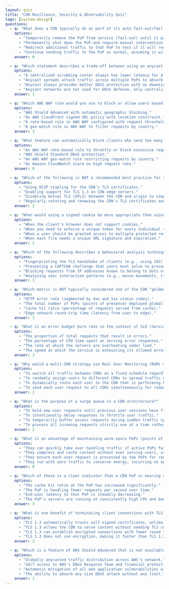 ```yaml
---
layout: quiz
title: "CDN Resilience, Security & Observability Quiz"
tags: [system-design]
questions:
  - q: "What does a CDN typically do as part of its auto fail-out/fail-in mechanism when a PoP (Point of Presence) is detected as unhealthy?"
    options:
      - "Temporarily remove the PoP from service (fail-out) until it passes health checks again (fail-in)."
      - "Permanently shut down the PoP and require manual intervention to bring it back."
      - "Redirect additional traffic to that PoP to test if it will recover."
      - "Continue sending traffic to the PoP as normal, assuming it will recover on its own."
    answer: 0

  - q: "Which statement describes a trade-off between using an anycast network for DDoS mitigation and using a centralized scrubbing center?"
    options:
      - "A centralized scrubbing center always has lower latency for all users compared to an anycast approach."
      - "Anycast spreads attack traffic across multiple PoPs to absorb volume, whereas a centralized scrubbing center can deeply filter traffic in one location but may add latency and a potential bottleneck."
      - "Anycast always provides better DDoS protection with no downsides compared to a scrubbing center."
      - "Anycast networks are not used for DDoS defense, only centralized scrubbing can stop attacks."
    answer: 1

  - q: "Which AWS WAF rule would you use to block or allow users based on their country of origin?"
    options:
      - "AWS Shield Advanced with automatic geographic blocking."
      - "An AWS CloudFront signed URL policy with location constraint."
      - "A rate-based rule in AWS WAF configured with request thresholds."
      - "A geo-match rule in AWS WAF to filter requests by country."
    answer: 3

  - q: "What feature can automatically block clients who send too many requests in a short time to your AWS CloudFront distribution?"
    options:
      - "An AWS WAF rate-based rule to throttle or block excessive requests."
      - "AWS Shield Standard DDoS protection."
      - "An AWS WAF geo-match rule restricting requests by country."
      - "An Amazon CloudWatch alarm on high request rate."
    answer: 0

  - q: "Which of the following is NOT a recommended best practice for securing TLS connections in a CDN?"
    options:
      - "Using OCSP stapling for the CDN's TLS certificates."
      - "Enabling support for TLS 1.3 on CDN edge servers."
      - "Disabling mutual TLS (mTLS) between the CDN and origin to simplify configuration."
      - "Regularly rotating and renewing the CDN's TLS certificates and keys."
    answer: 2

  - q: "When would using a signed cookie be more appropriate than using signed URLs for CDN content access control?"
    options:
      - "When the client's browser does not support cookies."
      - "When you need to enforce a unique token for every individual request."
      - "When a user should be granted access to multiple protected resources after a single authentication."
      - "When each file needs a unique URL signature and expiration."
    answer: 2

  - q: "Which of the following describes a behavioral analysis technique for bot detection on a CDN?"
    options:
      - "Fingerprinting the TLS handshake of clients (e.g., using JA3) to identify bots."
      - "Presenting a CAPTCHA challenge that users must solve to proceed."
      - "Blocking requests from IP addresses known to belong to bots or data centers."
      - "Analyzing user interaction patterns (e.g., mouse movements, timing of actions) to detect non-human behavior."
    answer: 3

  - q: 'Which metric is NOT typically considered one of the CDN "golden signal" performance indicators?'
    options:
      - "HTTP error rate (segmented by 4xx and 5xx status codes)."
      - "The total number of PoPs (points of presence) deployed globally."
      - "Cache hit ratio (percentage of requests served from cache)."
      - "Edge network round-trip time (latency from user to edge)."
    answer: 1

  - q: "What is an error budget burn rate in the context of SLO (Service Level Objective) monitoring?"
    options:
      - "The proportion of total requests that result in errors."
      - "The percentage of CPU time spent on serving error responses."
      - "The rate at which the servers are overheating under load."
      - "The speed at which the service is exhausting its allowed error budget (i.e., how fast it's using up its tolerated errors)."
    answer: 3

  - q: "Why would a multi-CDN strategy use Real User Monitoring (RUM) data for routing?"
    options:
      - "To switch all traffic between CDNs on a fixed schedule regardless of performance."
      - "To randomly assign users to different CDNs to spread traffic evenly."
      - "To dynamically route each user to the CDN that is performing best for them based on real user performance metrics."
      - "To send each user request to all CDNs simultaneously for redundancy."
    answer: 2

  - q: "What is the purpose of a surge queue in a CDN architecture?"
    options:
      - "To hold new user requests until previous user sessions have finished."
      - "To intentionally delay responses to throttle user traffic."
      - "To temporarily buffer excess requests during sudden traffic spikes so that origin or backend servers are not overwhelmed."
      - "To process all incoming requests strictly one at a time rather than in parallel."
    answer: 2

  - q: "What is an advantage of maintaining warm-spare PoPs (points of presence) in a CDN?"
    options:
      - "They can quickly take over handling traffic if active PoPs fail or become overloaded, improving resilience."
      - "They compress and cache content without ever serving users, saving bandwidth."
      - "They ensure each user request is processed by two PoPs for redundancy."
      - "They run with zero traffic to conserve energy, incurring no operational cost."
    answer: 0

  - q: "Which of these is a clear indicator that a CDN PoP is nearing capacity saturation?"
    options:
      - "The cache hit ratio at the PoP has increased significantly."
      - "The PoP is handling fewer requests per second over time."
      - "End-user latency to that PoP is steadily decreasing."
      - "The PoP's servers are running at consistently high CPU and bandwidth utilization."
    answer: 3

  - q: "What is one benefit of terminating client connections with TLS 1.3 on a CDN edge server instead of TLS 1.2?"
    options:
      - "TLS 1.3 automatically trusts self-signed certificates, unlike TLS 1.2."
      - "TLS 1.3 allows the CDN to serve content without needing TLS certificates."
      - "TLS 1.3 can establish encrypted connections with fewer round trips (lower handshake latency) than TLS 1.2."
      - "TLS 1.3 does not use encryption, making it faster than TLS 1.2."
    answer: 2

  - q: "Which is a feature of AWS Shield Advanced that is not available with AWS Shield Standard?"
    options:
      - "Globally anycasted traffic distribution across AWS's network."
      - "24/7 access to AWS's DDoS Response Team and financial protection against unexpected DDoS-related cost spikes."
      - "Automatic mitigation of all web application vulnerabilities without configuration."
      - "The ability to absorb any size DDoS attack without any limit."
    answer: 1
---
```

